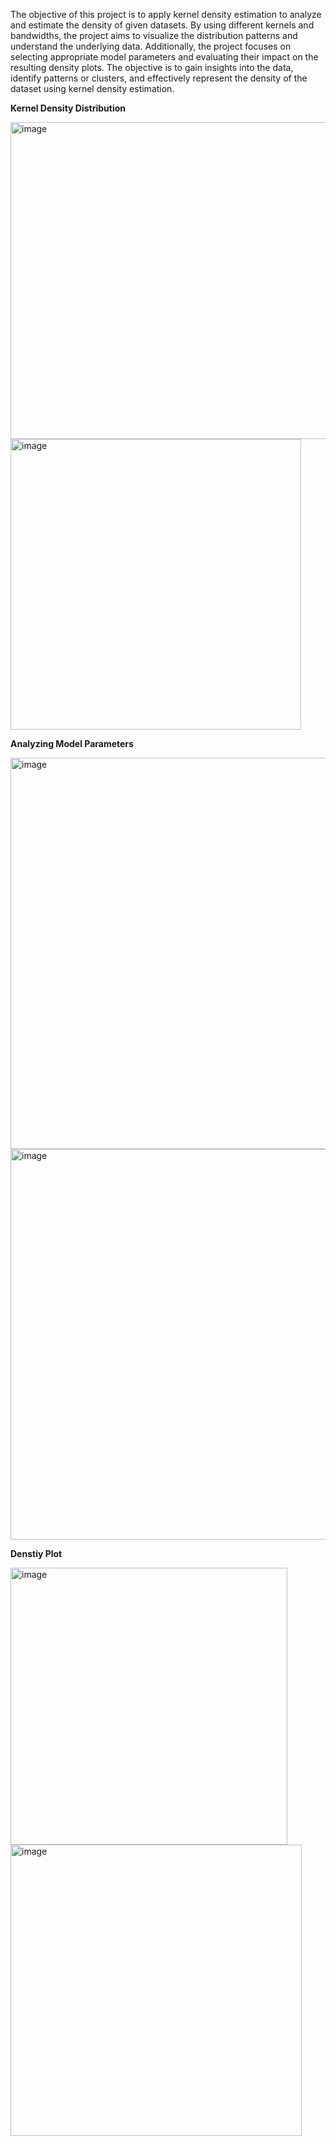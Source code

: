 The objective of this project is to apply kernel density estimation to analyze and estimate the density of given datasets. By using different kernels and bandwidths, the project aims to visualize the distribution patterns and understand the underlying data. Additionally, the project focuses on selecting appropriate model parameters and evaluating their impact on the resulting density plots. The objective is to gain insights into the data, identify patterns or clusters, and effectively represent the density of the dataset using kernel density estimation.

**Kernel Density Distribution**

<img width="507" alt="image" src="https://github.com/fafifah/MyProjects/assets/136669312/289eb4f8-f215-46e1-9bcc-455a04b6c15c">
<img width="465" alt="image" src="https://github.com/fafifah/MyProjects/assets/136669312/a267cc2f-9318-4a41-8576-1a80c51a25cf">

**Analyzing Model Parameters**

<img width="626" alt="image" src="https://github.com/fafifah/MyProjects/assets/136669312/5ae81956-aee5-452a-b848-6120029a5076">
<img width="625" alt="image" src="https://github.com/fafifah/MyProjects/assets/136669312/429a8715-1c84-4ec6-bc9a-c28f47b994d5">

**Denstiy Plot**

<img width="443" alt="image" src="https://github.com/fafifah/MyProjects/assets/136669312/493a5231-8fd7-4123-b50d-b339c2623034">
<img width="466" alt="image" src="https://github.com/fafifah/MyProjects/assets/136669312/df6d7502-8e1a-4e88-ab3e-e6c057b82438">

